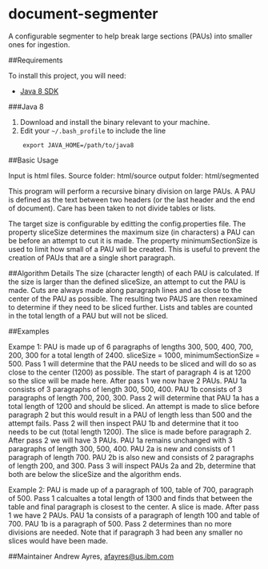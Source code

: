# document-segmenter

A configurable segmenter to help break large sections (PAUs) into smaller ones for ingestion.


##Requirements

To install this project, you will need:

- [Java 8 SDK](http://www.oracle.com/technetwork/java/javase/downloads/jdk8-downloads-2133151.html)

###Java 8

1. Download and install the binary relevant to your machine.
2. Edit your `~/.bash_profile` to include the line
```
    export JAVA_HOME=/path/to/java8
```

##Basic Usage

Input is html files. Source folder: html/source output folder: html/segmented

This program will perform a recursive binary division on large PAUs. A PAU is defined as the text between two headers (or the last header and the end of document). Care has been taken to not divide tables or lists.

The target size is configurable by editting the config.properties file. The property sliceSize determines the maximum size (in characters) a PAU can be before an attempt to cut it is made. The property minimumSectionSize is used to limit how small of a PAU will be created. This is useful to prevent the creation of PAUs that are a single short paragraph.

##Algorithm Details
The size (character length) of each PAU is calculated. If the size is larger than the defined sliceSize, an attempt to cut the PAU is made. Cuts are always made along paragraph lines and as close to the center of the PAU as possible. The resulting two PAUS are then reexamined to determine if they need to be sliced further. Lists and tables are counted in the total length of a PAU but will not be sliced.

##Examples

Exampe 1:
PAU is made up of 6 paragraphs of lengths 300, 500, 400, 700, 200, 300 for a total length of 2400. sliceSize = 1000, minimumSectionSize = 500.
Pass 1 will determine that the PAU needs to be sliced and will do so as close to the center (1200) as possible. The start of paragraph 4 is at 1200 so the slice will be made here.
After pass 1 we now have 2 PAUs. PAU 1a consists of 3 paragraphs of length 300, 500, 400. PAU 1b consists of 3 paragraphs of length 700, 200, 300.
Pass 2 will determine that PAU 1a has a total length of 1200 and should be sliced. An attempt is made to slice before paragraph 2 but this would result in a PAU of length less than 500 and the attempt fails.
Pass 2 will then inspect PAU 1b and determine that it too needs to be cut (total length 1200). The slice is made before paragraph 2.
After pass 2 we will have 3 PAUs. PAU 1a remains unchanged with 3 paragraphs of length 300, 500, 400. PAU 2a is new and consists of 1 paragraph of length 700. PAU 2b is also new and consists of 2 paragraphs of length 200, and 300.
Pass 3 will inspect PAUs 2a and 2b, determine that both are below the sliceSize and the algorithm ends.

Example 2:
PAU is made up of a paragraph of 100, table of 700, paragraph of 500.
Pass 1 calcualtes a total length of 1300 and finds that between the table and final paragraph is closest to the center. A slice is made.
After pass 1 we have 2 PAUs. PAU 1a consists of a paragraph of length 100 and table of 700. PAU 1b is a paragraph of 500.
Pass 2 determines than no more divisions are needed.
Note that if paragraph 3 had been any smaller no slices would have been made.

##Maintainer
Andrew Ayres, afayres@us.ibm.com